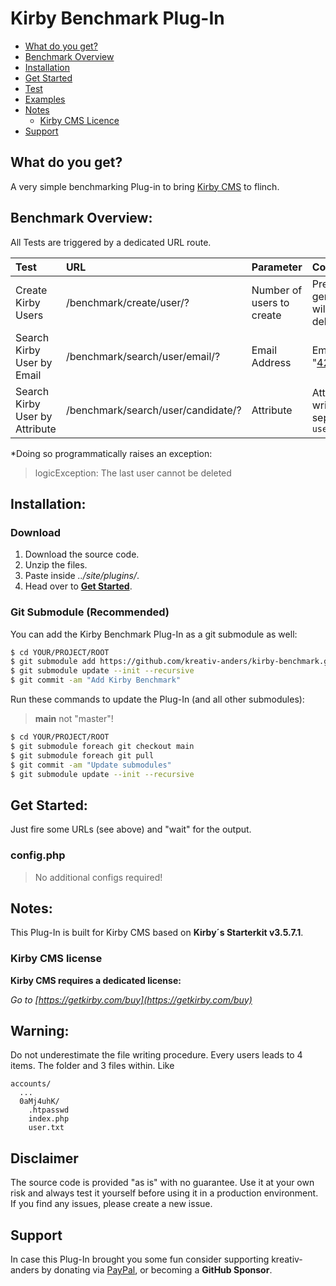 # Kirby Benchmark Plug-In

* [What do you get?](#what-do-you-get)
* [Benchmark Overview](#benchmark-overview)
* [Installation](#installation)
* [Get Started](#get-started)
* [Test](#test)
* [Examples](#examples)
* [Notes](#notes)
  * [Kirby CMS Licence](#kirby-cms-license)
* [Support](#support)  

## What do you get?
A very simple benchmarking Plug-in to bring [Kirby CMS](https://getkirby.com) to flinch.

## Benchmark Overview:

All Tests are triggered by a dedicated URL route.

**Test** | **URL** | **Parameter** | **Comment**
:---- | :---- | :---- | :----
Create Kirby Users | /benchmark/create/user/? | Number of users to create | Previous generated users will not be deleted!*
Search Kirby User by Email | /benchmark/search/user/email/? | Email Address | Emails look like "42@domain.tld"
Search Kirby User by Attribute | /benchmark/search/user/candidate/? | Attribute | Attributes are written in the seperate file `user.txt` 

*Doing so programmatically raises an exception:

>logicException: The last user cannot be deleted

## Installation:

### Download
1. Download the source code.
1. Unzip the files.
1. Paste inside _../site/plugins/_.
1. Head over to **[Get Started](#get-started)**.

### Git Submodule (Recommended)
You can add the Kirby Benchmark Plug-In as a git submodule as well:
````bash
$ cd YOUR/PROJECT/ROOT
$ git submodule add https://github.com/kreativ-anders/kirby-benchmark.git site/plugins/kirby-benchmark
$ git submodule update --init --recursive
$ git commit -am "Add Kirby Benchmark"
````
Run these commands to update the Plug-In (and all other submodules):
> **main** not "master"!
````bash
$ cd YOUR/PROJECT/ROOT
$ git submodule foreach git checkout main
$ git submodule foreach git pull
$ git commit -am "Update submodules"
$ git submodule update --init --recursive
````

## Get Started:

Just fire some URLs (see above) and "wait" for the output.

### config.php

> No additional configs required!

## Notes:
This Plug-In is built for Kirby CMS based on **Kirby´s Starterkit v3.5.7.1**.

### Kirby CMS license

**Kirby CMS requires a dedicated license:**

*Go to [https://getkirby.com/buy](https://getkirby.com/buy)*

## Warning:
Do not underestimate the file writing procedure. Every users leads to 4 items. The folder and 3 files within. Like
```
accounts/
  ...
  0aMj4uhK/
    .htpasswd
    index.php
    user.txt
```

## Disclaimer

The source code is provided "as is" with no guarantee. Use it at your own risk and always test it yourself before using it in a production environment. If you find any issues, please create a new issue.

## Support

In case this Plug-In brought you some fun consider supporting kreativ-anders by donating via [PayPal](https://paypal.me/kreativanders), or becoming a **GitHub Sponsor**.
